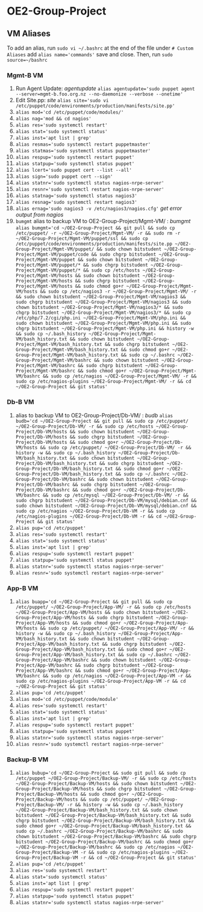 

# OE2-Group-Project

## VM Aliases 

To add an alias, run `sudo vi ~/.bashrc` at the end of the file under `# Custom Aliases` add `alias name='commands'` save and close. Then, run `sudo source=~/bashrc`

### Mgmt-B VM

1. Run Agent Update: *agentupdate*
   `alias agentupdate='sudo puppet agent --server=mgmt-b.foo.org.nz --no-daemonize --verbose --onetime'`
2. Edit Site.pp: *site* 
   `alias site='sudo vi /etc/puppet/code/environments/production/manifests/site.pp'`
3. `alias mod='cd /etc/puppet/code/modules/'`
4. `alias nag='mod && cd nagios'`
5. `alias res='sudo systemctl restart'`
6. `alias stat='sudo systemctl status'`
7. `alias inst='apt list | grep'`
8. `alias resmas='sudo systemctl restart puppetmaster'`
9. `alias statmas='sudo systemctl status puppetmaster'`
10. `alias respup='sudo systemctl restart puppet'`
11. `alias statpup='sudo systemctl status puppet'`
12. `alias lcert='sudo puppet cert --list --all'`
13. `alias sign='sudo puppet cert --sign'`
14. `alias statnr='sudo systemctl status nagios-nrpe-server'`
15. `alias resnr='sudo systemctl restart nagios-nrpe-server'`
16. `alias statnag='sudo systemctl status nagios3'`
17. `alias resnag='sudo systemctl restart nagios3'`
18. `alias ernag='sudo nagios3 -v /etc/nagios3/nagios.cfg'` *get error output from nagios*
19. `bumgmt` alias to backup VM to OE2-Group-Project/Mgmt-VM/ : *bumgmt* 
    `alias bumgmt='cd ~/OE2-Group-Project && git pull && sudo cp /etc/puppet/ -r ~/OE2-Group-Project/Mgmt-VM/ -r && sudo rm -r ~/OE2-Group-Project/Mgmt-VM/puppet/ssl && sudo cp /etc/puppet/code/environments/production/manifests/site.pp ~/OE2-Group-Project/Mgmt-VM/puppet/ && sudo chown bitstudent ~/OE2-Group-Project/Mgmt-VM/puppet/code && sudo chgrp bitstudent ~/OE2-Group-Project/Mgmt-VM/puppet && sudo chown bitstudent ~/OE2-Group-Project/Mgmt-VM/puppet/* && sudo chgrp bitstudent ~/OE2-Group-Project/Mgmt-VM/puppet/* && sudo cp /etc/hosts ~/OE2-Group-Project/Mgmt-VM/hosts && sudo chown bitstudent ~/OE2-Group-Project/Mgmt-VM/hosts && sudo chgrp bitstudent ~/OE2-Group-Project/Mgmt-VM/hosts && sudo chmod go+r ~/OE2-Group-Project/Mgmt-VM/hosts && sudo cp /etc/nagios3 -r ~/OE2-Group-Project/Mgmt-VM/ -r && sudo chown bitstudent ~/OE2-Group-Project/Mgmt-VM/nagios3 && sudo chgrp bitstudent ~/OE2-Group-Project/Mgmt-VM/nagios3 && sudo chown bitstudent ~/OE2-Group-Project/Mgmt-VM/nagios3/* && sudo chgrp bitstudent ~/OE2-Group-Project/Mgmt-VM/nagios3/* && sudo cp /etc/php/7.2/cgi/php.ini ~/OE2-Group-Project/Mgmt-VM/php.ini && sudo chown bitstudent ~/OE2-Group-Project/Mgmt-VM/php.ini && sudo chgrp bitstudent ~/OE2-Group-Project/Mgmt-VM/php.ini && history -w && sudo cp ~/.bash_history ~/OE2-Group-Project/Mgmt-VM/bash_history.txt && sudo chown bitstudent ~/OE2-Group-Project/Mgmt-VM/bash_history.txt && sudo chgrp bitstudent ~/OE2-Group-Project/Mgmt-VM/bash_history.txt && sudo chmod go+r ~/OE2-Group-Project/Mgmt-VM/bash_history.txt && sudo cp ~/.bashrc ~/OE2-Group-Project/Mgmt-VM/bashrc && sudo chown bitstudent ~/OE2-Group-Project/Mgmt-VM/bashrc && sudo chgrp bitstudent ~/OE2-Group-Project/Mgmt-VM/bashrc && sudo chmod go+r ~/OE2-Group-Project/Mgmt-VM/bashrc && sudo cp /etc/nagios ~/OE2-Group-Project/Mgmt-VM/ -r && sudo cp /etc/nagios-plugins ~/OE2-Group-Project/Mgmt-VM/ -r && cd ~/OE2-Group-Project && git status'`


### Db-B VM

1. alias to backup VM to OE2-Group-Project/Db-VM/ : *budb*
   `alias budb='cd ~/OE2-Group-Project && git pull && sudo cp /etc/puppet/ ~/OE2-Group-Project/Db-VM/ -r && sudo cp /etc/hosts ~/OE2-Group-Project/Db-VM/hosts && sudo chown bitstudent ~/OE2-Group-Project/Db-VM/hosts && sudo chgrp bitstudent ~/OE2-Group-Project/Db-VM/hosts && sudo chmod go+r ~/OE2-Group-Project/Db-VM/hosts && sudo cp /etc/puppet/ ~/OE2-Group-Project/Db-VM/ -r && history -w && sudo cp ~/.bash_history ~/OE2-Group-Project/Db-VM/bash_history.txt && sudo chown bitstudent ~/OE2-Group-Project/Db-VM/bash_history.txt && sudo chgrp bitstudent ~/OE2-Group-Project/Db-VM/bash_history.txt && sudo chmod go+r ~/OE2-Group-Project/Db-VM/bash_history.txt && sudo cp ~/.bashrc ~/OE2-Group-Project/Db-VM/bashrc && sudo chown bitstudent ~/OE2-Group-Project/Db-VM/bashrc && sudo chgrp bitstudent ~/OE2-Group-Project/Db-VM/bashrc && sudo chmod go+r ~/OE2-Group-Project/Db-VM/bashrc && sudo cp /etc/mysql ~/OE2-Group-Project/Db-VM/ -r && sudo chgrp bitstudent ~/OE2-Group-Project/Db-VM/mysql/debian.cnf && sudo chown bitstudent ~/OE2-Group-Project/Db-VM/mysql/debian.cnf && sudo cp /etc/nagios ~/OE2-Group-Project/Db-VM -r && sudo cp /etc/nagios-plugins ~/OE2-Group-Project/Db-VM -r && cd ~/OE2-Group-Project && git status'`
2. `alias pup='cd /etc/puppet'`
3. `alias res='sudo systemctl restart'`
4. `alias stat='sudo systemctl status'`
5. `alias inst='apt list | grep'`
6. `alias respup='sudo systemctl restart puppet'`
7. `alias statpup='sudo systemctl status puppet'`
8. `alias statnr='sudo systemctl status nagios-nrpe-server'`
9. `alias resnr='sudo systemctl restart nagios-nrpe-server'`

### App-B VM

1. `alias buapp='cd ~/OE2-Group-Project && git pull && sudo cp /etc/puppet/ ~/OE2-Group-Project/App-VM/ -r && sudo cp /etc/hosts ~/OE2-Group-Project/App-VM/hosts && sudo chown bitstudent ~/OE2-Group-Project/App-VM/hosts && sudo chgrp bitstudent ~/OE2-Group-Project/App-VM/hosts && sudo chmod go+r ~/OE2-Group-Project/App-VM/hosts && sudo cp /etc/puppet/ ~/OE2-Group-Project/App-VM/ -r && history -w && sudo cp ~/.bash_history ~/OE2-Group-Project/App-VM/bash_history.txt && sudo chown bitstudent ~/OE2-Group-Project/App-VM/bash_history.txt && sudo chgrp bitstudent ~/OE2-Group-Project/App-VM/bash_history.txt && sudo chmod go+r ~/OE2-Group-Project/App-VM/bash_history.txt && sudo cp ~/.bashrc ~/OE2-Group-Project/App-VM/bashrc && sudo chown bitstudent ~/OE2-Group-Project/App-VM/bashrc && sudo chgrp bitstudent ~/OE2-Group-Project/App-VM/bashrc && sudo chmod go+r ~/OE2-Group-Project/App-VM/bashrc && sudo cp /etc/nagios ~/OE2-Group-Project/App-VM -r && sudo cp /etc/nagios-plugins ~/OE2-Group-Project/App-VM -r && cd ~/OE2-Group-Project && git status'`
2. `alias pup='cd /etc/puppet'`
3. `alias mod='cd /etc/puppet/code/module'`
4. `alias res='sudo systemctl restart'`
5. `alias stat='sudo systemctl status'`
6. `alias inst='apt list | grep'`
7. `alias respup='sudo systemctl restart puppet'`
8. `alias statpup='sudo systemctl status puppet'`
9. `alias statnr='sudo systemctl status nagios-nrpe-server'`
10. `alias resnr='sudo systemctl restart nagios-nrpe-server'`

### Backup-B VM

1. `alias bubup='cd ~/OE2-Group-Project && sudo git pull && sudo cp /etc/puppet ~/OE2-Group-Project/Backup-VM/ -r && sudo cp /etc/hosts ~/OE2-Group-Project/Backup-VM/hosts && sudo chown bitstudent ~/OE2-Group-Project/Backup-VM/hosts && sudo chgrp bitstudent ~/OE2-Group-Project/Backup-VM/hosts && sudo chmod go+r ~/OE2-Group-Project/Backup-VM/hosts && sudo cp /etc/puppet/ ~/OE2-Group-Project/Backup-VM/ -r && history -w && sudo cp ~/.bash_history ~/OE2-Group-Project/Backup-VM/bash_history.txt && sudo chown bitstudent ~/OE2-Group-Project/Backup-VM/bash_history.txt && sudo chgrp bitstudent ~/OE2-Group-Project/Backup-VM/bash_history.txt && sudo chmod go+r ~/OE2-Group-Project/Backup-VM/bash_history.txt && sudo cp ~/.bashrc ~/OE2-Group-Project/Backup-VM/bashrc && sudo chown bitstudent ~/OE2-Group-Project/Backup-VM/bashrc && sudo chgrp bitstudent ~/OE2-Group-Project/Backup-VM/bashrc && sudo chmod go+r ~/OE2-Group-Project/Backup-VM/bashrc && sudo cp /etc/nagios ~/OE2-Group-Project/Backup-VM -r && sudo cp /etc/nagios-plugins ~/OE2-Group-Project/Backup-VM -r && cd ~/OE2-Group-Project && git status'`
2. `alias pup='cd /etc/puppet'`
3. `alias res='sudo systemctl restart'`
4. `alias stat='sudo systemctl status'`
5. `alias inst='apt list | grep'`
6. `alias respup='sudo systemctl restart puppet'`
7. `alias statpup='sudo systemctl status puppet'`
8. `alias statnr='sudo systemctl status nagios-nrpe-server'`
